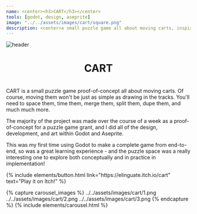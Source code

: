 ```yaml
---
name: <center><h3>CART</h3></center>
tools: [godot, design, aseprite]
image: "../../assets/images/cart/square.png"
description: <center>a small puzzle game all about moving carts, inspired by Zachtronics games like Spacechem and the beauty of Minecraft minecarts</center>
---
```


![header](../../assets/images/cart/header.png)

<center><h1>CART</h1></center>
<br>
CART is a small puzzle game proof-of-concept all about moving carts. Of course, moving them won't be just as simple as drawing in the tracks. You'll need to space them, time them, merge them, split them, dupe them, and much much more.

The majority of the project was made over the course of a week as a proof-of-concept for a puzzle game grant, and I did all of the design, development, and art within Godot and Aseprite.

This was my first time using Godot to make a complete game from end-to-end, so was a great learning experience - and the puzzle space was a really interesting one to explore both conceptually and in practice in implementation!

<p class="text-center">
{% include elements/button.html link="https://elinguate.itch.io/cart" text="Play it on Itch!" %}
</p>

{% capture carousel_images %}
../../assets/images/cart/1.png
../../assets/images/cart/2.png
../../assets/images/cart/3.png
{% endcapture %}
{% include elements/carousel.html %}
